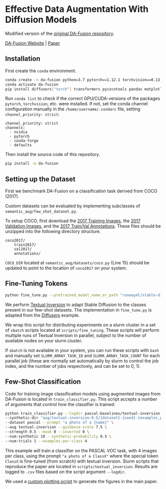 # Effective Data Augmentation With Diffusion Models

Modified version of the [original DA-Fusion repository](https://github.com/brandontrabucco/da-fusion).

[DA-Fusion Website](btrabuc.co/da-fusion)     |     [Paper](https://openreview.net/forum?id=ZWzUA9zeAg)

## Installation

First create the `conda` environment.

```bash
conda create -n da-fusion python=3.7 pytorch==1.12.1 torchvision==0.13.1 cudatoolkit=11.6 -c nvidia -c pytorch -c conda-forge
conda activate da-fusion
pip install diffusers["torch"] transformers pycocotools pandas matplotlib seaborn scipy
```

Run `conda list` to check if the correct GPU/CUDA-versions of the packages `pytorch`, `torchvision`, etc. were installed. If not, set the conda channel configuration manually in the `/home/username/.condarc` file, setting `channel_priority: strict`:

```
channel_priority: strict
channels:
  - nvidia
  - pytorch
  - conda-forge
  - defaults
```

Then install the source code of this repository.

```bash
pip install -e da-fusion
```

## Setting up the Dataset

First we benchmark DA-Fusion on a classification task derived from COCO (2017).

Custom datasets can be evaluated by implementing subclasses of `semantic_aug/few_shot_dataset.py`.

To setup COCO, first download the [2017 Training Images](http://images.cocodataset.org/zips/train2017.zip), the [2017 Validation Images](http://images.cocodataset.org/zips/val2017.zip), and the [2017 Train/Val Annotations](http://images.cocodataset.org/annotations/annotations_trainval2017.zip). These files should be unzipped into the following directory structure.

```
coco2017/
    train2017/
    val2017/
    annotations/
```

`COCO_DIR` located at `semantic_aug/datasets/coco.py` (Line 15) should be updated to point to the location of `coco2017` on your system.

## Fine-Tuning Tokens

```bash
python fine_tune.py --pretrained_model_name_or_path "runwayml/stable-diffusion-v1-5" --dataset coco --train_batch_size 64
```

We perform [Textual Inversion](https://arxiv.org/abs/2208.01618) to adapt Stable Diffusion to the classes present in our few-shot datasets. The implementation in `fine_tune.py` is adapted from the [Diffusers](https://github.com/huggingface/diffusers/blob/main/examples/textual_inversion/textual_inversion.py) example.

We wrap this script for distributing experiments on a slurm cluster in a set of `sbatch` scripts located at `scripts/fine_tuning`. These scripts will perform multiple runs of Textual Inversion in parallel, subject to the number of available nodes on your slurm cluster.

If `sbatch` is not available in your system, you can run these scripts with `bash` and manually set `SLURM_ARRAY_TASK_ID` and `SLURM_ARRAY_TASK_COUNT` for each parallel job (these are normally set automatically by slurm to control the job index, and the number of jobs respectively, and can be set to 0, 1).

## Few-Shot Classification

Code for training image classification models using augmented images from DA-Fusion is located in `train_classifier.py`. This script accepts a number of arguments that control how the classifier is trained:

```bash
python train_classifier.py --logdir pascal-baselines/textual-inversion-0.5 \
--synthetic-dir "aug/textual-inversion-0.5/{dataset}-{seed}-{examples_per_class}" \
--dataset pascal --prompt "a photo of a {name}" \
--aug textual-inversion --guidance-scale 7.5 \
--strength 0.5 --mask 0 --inverted 0 \
--num-synthetic 10 --synthetic-probability 0.5 \
--num-trials 1 --examples-per-class 4
```

This example will train a classifier on the PASCAL VOC task, with 4 images per class, using the prompt `"a photo of a ClassX"` where the special token `ClassX` is fine-tuned (from scratch) with textual inversion. Slurm scripts that reproduce the paper are located in `scripts/textual_inversion`. Results are logged to `.csv` files based on the script argument `--logdir`. 

We used a [custom plotting script](https://github.com/brandontrabucco/da-fusion/blob/main/plot.py) to generate the figures in the main paper.
